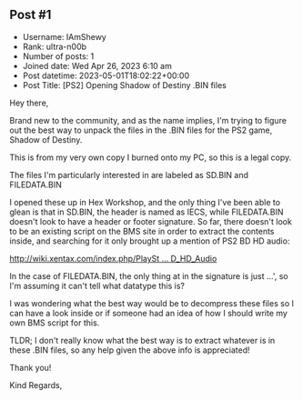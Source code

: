 ## Post #1
- Username: IAmShewy
- Rank: ultra-n00b
- Number of posts: 1
- Joined date: Wed Apr 26, 2023 6:10 am
- Post datetime: 2023-05-01T18:02:22+00:00
- Post Title: [PS2] Opening Shadow of Destiny .BIN files

Hey there,

Brand new to the community, and as the name implies, I'm trying to figure out the best way to unpack the files in the .BIN files for the PS2 game, Shadow of Destiny.

This is from my very own copy I burned onto my PC, so this is a legal copy.

The files I'm particularly interested in are labeled as SD.BIN and FILEDATA.BIN

I opened these up in Hex Workshop, and the only thing I've been able to glean is that in SD.BIN, the header is named as IECS, while FILEDATA.BIN doesn't look to have a header or footer signature. So far, there doesn't look to be an existing script on the BMS site in order to extract the contents inside, and searching for it only brought up a mention of PS2 BD HD audio:

[http://wiki.xentax.com/index.php/PlaySt ... D_HD_Audio](http://wiki.xentax.com/index.php/PlayStation_2_BD_HD_Audio)

In the case of FILEDATA.BIN, the only thing at in the signature is just ...', so I'm assuming it can't tell what datatype this is?

I was wondering what the best way would be to decompress these files so I can have a look inside or if someone had an idea of how I should write my own BMS script for this.

TLDR; I don't really know what the best way is to extract whatever is in these .BIN files, so any help given the above info is appreciated!

Thank you!

Kind Regards,
